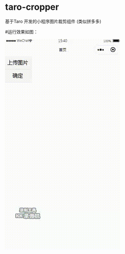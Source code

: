 # taro-cropper
基于Taro 开发的小程序图片裁剪组件 (类似拼多多)

#运行效果如图：


![Image](https://raw.githubusercontent.com/KaraKong/taro-cropper/master/effect.gif)

